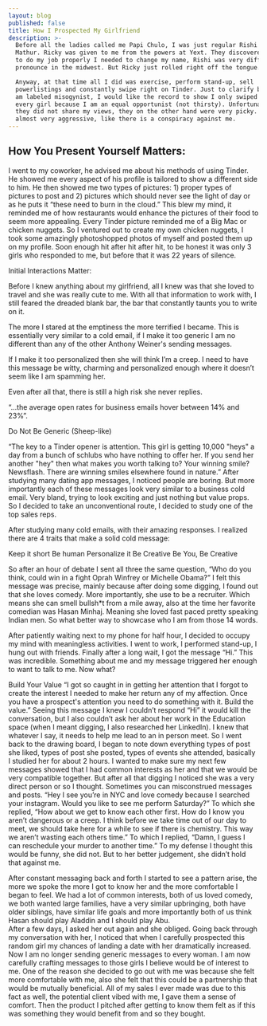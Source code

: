 ```yaml
---
layout: blog
published: false
title: How I Prospected My Girlfriend
description: >-
  Before all the ladies called me Papi Chulo, I was just regular Rishi “Ricky”
  Mathur. Ricky was given to me from the powers at Yext. They discovered for me
  to do my job properly I needed to change my name, Rishi was very difficult to
  pronounce in the midwest. But Ricky just rolled right off the tongue.

  Anyway, at that time all I did was exercise, perform stand-up, sell
  powerlistings and constantly swipe right on Tinder. Just to clarify before I
  am labeled misogynist, I would like the record to show I only swiped right on
  every girl because I am an equal opportunist (not thirsty). Unfortunately,
  they did not share my views, they on the other hand were very picky. It seemed
  almost very aggressive, like there is a conspiracy against me.
---
```

## How You Present Yourself Matters: 

I went to my coworker, he advised me about his methods of using Tinder. He showed me every aspect of his profile is tailored to show a different side to him. He then showed me two types of pictures: 1) proper types of pictures to post and 2) pictures which should never see the light of day or as he puts it “these need to burn in the cloud.” This blew my mind, it reminded me of how restaurants would enhance the pictures of their food to seem more appealing. 
Every Tinder picture reminded me of a Big Mac or chicken nuggets. So I ventured out to create my own chicken nuggets, I took some amazingly photoshopped photos of myself and posted them up on my profile. Soon enough hit after hit after hit, to be honest it was only 3 girls who responded to me, but before that it was 22 years of silence.

Initial Interactions Matter:

Before I knew anything about my girlfriend, all I knew was that she loved to travel and  she was really cute to me. With all that information to work with, I still feared the dreaded blank bar, the bar that constantly taunts you to write on it. 

The more I stared at the emptiness the more terrified I became. This is essentially very similar to a cold email, if I make it too generic I am no different than any of the other Anthony Weiner's sending messages. 

If I make it too personalized then she will think I’m a creep. I need to have this message be witty, charming and personalized enough where it doesn’t seem like I am spamming her. 

Even after all that, there is still a high risk she never replies.   

 “...the average open rates for business emails hover between 14% and 23%”. 

Do Not Be Generic (Sheep-like)

“The key to a Tinder opener is attention. This girl is getting 10,000 "heys" a day from a bunch of schlubs who have nothing to offer her. If you send her another "hey" then what makes you worth talking to? Your winning smile? Newsflash. There are winning smiles elsewhere found in nature.” 
After studying many dating app messages, I noticed people are boring.  But more importantly each of these messages look very similar to a business cold email. Very bland, trying to look exciting and just nothing but value props. So I decided to take an unconventional route, I decided to study one of the top sales reps. 

After studying many cold emails, with their amazing responses. I realized there are 4 traits that make a solid cold message:

Keep it short
Be human
Personalize it
Be Creative
Be You, Be Creative

So after an hour of debate I sent all three the same question, “Who do you think, could win in a fight Oprah Winfrey or Michelle Obama?” I felt this message was precise, mainly because after doing some digging, I found out that she loves comedy. More importantly, she use to be a recruiter. Which means she can smell bullsh*t from a mile away, also at the time her favorite comedian was Hasan Minhaj. Meaning she loved fast paced pretty speaking Indian men. So what better way to showcase who I am from those 14 words. 

After patiently waiting next to my phone for half hour, I decided to occupy my mind with meaningless activities. I went to work, I performed stand-up, I hung out with friends. Finally after a long wait, I got the message “Hi.” This was incredible. Something about me and my message triggered her enough to want to talk to me. Now what?

Build Your Value
“I got so caught in in getting her attention that I forgot to create the interest I needed to make her return any of my affection. Once you have a prospect's attention you need to do something with it. Build the value.” 
Seeing this message I knew I couldn’t respond “Hi” it would kill the conversation, but I also couldn’t ask her about her work in the Education space (when I meant digging, I also researched her LinkedIn). 
I knew that whatever I say, it needs to help me lead to an in person meet. So I went back to the drawing board, I began to note down everything types of post she liked, types of post she posted, types of events she attended, basically I studied her for about 2 hours. 
I wanted to make sure my next few messages showed that I had common interests as her and that we would be very compatible together. But after all that digging I noticed she was a very direct person or so I thought. Sometimes you can misconstrued messages and posts. 
“Hey I see you’re in NYC and love comedy because I searched your instagram. Would you like to see me perform Saturday?” 
To which she replied, “How about we get to know each other first. How do I know you aren’t dangerous or a creep. I think before we take time out of our day to meet, we should take here for a while to see if there is chemistry. This way we aren’t wasting each others time.” 
To which I replied, “Damn, I guess I can reschedule your murder to another time.” To my defense I thought this would be funny, she did not. But to her better judgement, she didn’t hold that against me. 

After constant messaging back and forth I started to see a pattern arise, the more we spoke the more I got to know her and the more comfortable I began to feel. We had a lot of common interests, both of us loved comedy, we both wanted large families, have a very similar upbringing, both have older siblings, have similar life goals and more importantly both of us think Hasan should play Aladdin and I should play Abu.  
After a few days, I asked her out again and she obliged. Going back through my conversation with her, I noticed that when I carefully prospected this random girl my chances of landing a date with her dramatically increased. Now I am no longer sending generic messages to every woman. I am now carefully crafting messages to those girls I believe would be of interest to me. 
One of the reason she decided to go out with me was because she felt more comfortable with me, also she felt that this could be a partnership that would be mutually beneficial. All of my sales I ever made was due to this fact as well, the potential client vibed with me, I gave them a sense of comfort. Then the product I pitched after getting to know them felt as if this was something they would benefit from and so they bought.
